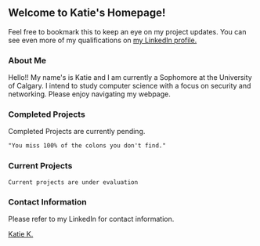 
## Welcome to Katie's Homepage!

Feel free to bookmark this to keep an eye on my project updates. You can see even more of my qualifications on [my LinkedIn profile.](https://www.linkedin.com/in/katieknauss19/)

### About Me
Hello!! My name's is Katie and I am currently a Sophomore at the University of Calgary. I intend to study computer science with a focus on security and networking. Please enjoy navigating my webpage. 

### Completed Projects
Completed Projects are currently pending.


```markdown
"You miss 100% of the colons you don't find."
```
### Current Projects

 `Current projects are under evaluation`

### Contact Information

Please refer to my LinkedIn for contact information.

<script type="text/javascript" src="https://platform.linkedin.com/badges/js/profile.js" async defer></script>
<div class="LI-profile-badge"  data-version="v1" data-size="medium" data-locale="en_US" data-type="horizontal" data-theme="dark" data-vanity="katieknauss19"><a class="LI-simple-link" href='https://ca.linkedin.com/in/katieknauss19?trk=profile-badge'>Katie K.</a></div>

